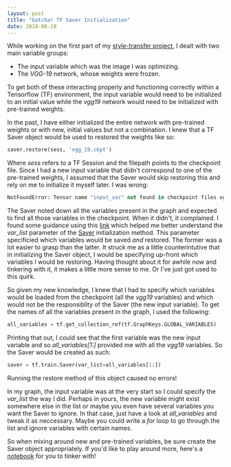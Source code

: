 ```yaml
---
layout: post
title: "Gotcha! TF Saver Initialization"
date: 2018-08-10
---
```


While working on the first part of my [style-transfer project](link?), I dealt with two main variable groups: 
* The input variable which was the image I was optimizing. 
* The _VGG-19_ network, whose weights were frozen. 

To get both of these interacting properly and functioning correctly within a Tensorflow (TF) environment, the input variable would need to be initialized to an initial value while the _vgg19_ network would need to be initialized with pre-trained weights. 

In the past, I have either initialized the entire network with pre-trained weights or with new, initial values but not a combination. I knew that a TF Saver object would be used to restored the weights like so: 
```python
saver.restore(sess, 'vgg_19.ckpt')
```

Where _sess_ refers to a TF Session and the filepath points to the checkpoint file. Since I had a new input variable that didn't correspond to one of the pre-trained weights, I assumed that the Saver would skip restoring this and rely on me to initialize it myself later. I was wrong: 
```python
NotFoundError: Tensor name "input_var" not found in checkpoint files vgg_19.ckpt
```

The Saver noted down all the variables present in the graph and expected to find all those variables in the checkpoint. When it didn't, it complained. I found some guidance using this [link](https://stackoverflow.com/questions/45179556/key-variable-name-not-found-in-checkpoint-tensorflow/47917561#47917561) which helped me better understand the _var\_list_ parameter of the [Saver](https://www.tensorflow.org/api_docs/python/tf/train/Saver) initialization method. This parameter specificied which variables would be saved _and_ restored. The former was a lot easier to grasp than the latter. It struck me as a little counterintutive that in initializing the Saver object, I would be specifying up-front which variables I would be restoring. Having thought about it for awhile now and tinkering with it, it makes a little more sense to me. Or I've just got used to this quirk. 

So given my new knowledge, I knew that I had to specify which variables would be loaded from the checkpoint (all the _vgg19_ variables) and which would not be the responsiblity of the Saver (the new input variable). To get the names of all the variables present in the graph, I used the following: 
```python
all_variables = tf.get_collection_ref(tf.GraphKeys.GLOBAL_VARIABLES)
```

Printing that out, I could see that the first variable was the new input variable and so _all\_variables[1:]_ provided me with all the _vgg19_ variables. So the Saver would be created as such: 
```python
saver = tf.train.Saver(var_list=all_variables[1:])
```

Running the restore method of this object caused no errors! 

In my graph, the input variable was at the very start so I could specify the _var\_list_ the way I did. Perhaps in yours, the new variable might exist somewhere else in the list or maybe you even have several variables you want the Saver to ignore. In that case, just have a look at _all\_variables_ and tweak it as neccessary. Maybe you could write a _for_ loop to go through the list and ignore variables with certain names. 

So when mixing around new and pre-trained variables, be sure create the Saver object appropriately. 
If you'd like to play around more, here's a [notebook](link) for you to tinker with! 